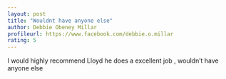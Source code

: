 ```yaml
---
layout: post
title: "Wouldnt have anyone else"
author: Debbie Obeney Millar
profileurl: https://www.facebook.com/debbie.o.millar
rating: 5
---
```

I would highly recommend Lloyd he does a excellent job , wouldn’t have anyone else


